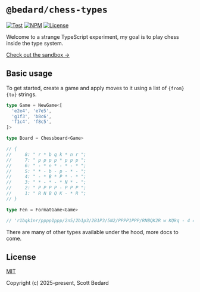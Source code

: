 # `@bedard/chess-types`

[![Test](https://github.com/scottbedard/type-chess/actions/workflows/test.yml/badge.svg)](https://github.com/scottbedard/type-chess/actions/workflows/test.yml)
[![NPM](https://img.shields.io/npm/v/%40bedard%2Fchess-types)](https://www.npmjs.com/package/@bedard/chess-types)
[![License](https://img.shields.io/badge/license-MIT-blue)](https://github.com/scottbedard/chess-types/blob/main/LICENSE)

Welcome to a strange TypeScript experiment, my goal is to play chess inside the type system.

[Check out the sandbox &rarr;](https://www.typescriptlang.org/play/?noErrorTruncation=true#code/PQKhCgAIUgBAjApgEwIYCdnAMYAtEDOBAtAC4CeADoVDLZLqaZQQFzDADmAlqbgK7wAdNgD2AW2AExTJGkw58RMlRrRg4cN3GVR6UpArVIAbyiQAgpUoAbcgFlRAN0QBVAHYFUAM0QAacwBhJQJ4UQxkAMhIQP50dER3UkcXAg8vXyjIAEkCYMRsAGss3IAVXATUUkSULIAFDAJEADFErIB5bGx+Sm4UACFyLObud2QAaVHOYb1xKoBxVHF-cABfSG90CUgAcgQUCMVCEiNCHc0OSGxK6shUSHdEAHdITiXEcFPIReXIAF5IA10E1Wu4ADw7dDueAAR0K8Hc6GA1hRKOAAA4MVjMXVcXjccAAEoAOX6AEVxv1iYTIC9xmTCjDIMRIAAGSAARh2AD4LsBXogDLoCLxuKJPJBRF0en1kJB4OQ7ldRDY9J9VJB+jZUEV-pBOt1egNyGCfv5dvAeerjAB1XC8RB6g0y42m95+XZPK3gS6cQV3Gw2K5xBJJSDiZyED2IFzuSWPAiGXBVcOoRUJAj8GwGUaQJo2bzEPAFQrWx0pQjpHyOgGxeKJZKRtKeatu5a8n387yjOX3QpTeWKsSq9BlzXaoqTdycPUjMZTzht807S0dy7VAg57yvd6QbiJ3PFooevSQYWi8V7xN8G41ZBj-K6gG5R+FJe8r4AUQALGUKogqjvQY7QdPU-1vR5kCXD0dkQb8dhgr0135N5llsNMrzzUhuEDPc4z4R0nj0QoCA9eB+BzAwnhwoMbG4QpEDsSBVVEQpmPox0+H3IQeM7TtDA1OtQ1IM09TqbUTTND0AG1YIAJjghDIB4oQAF1eXXDViUQAAPRsXD1T8nFQGx+EAsEhIbM0NI0S5UDGZUklGMzA0VVBkGQAcAANtL0isvMMURIC8yykjNALSCC9C3LeUZNyTR0xB0HDEFHfjvFPdxRBefAEjuPKCAkR14FQEVsHDSNIF0pZbCjCqDOQKVryCpLEBUsdPzkn89SsWwHEjKtfGg3ZEAU+CPw1T8AHZPwAVh66w7ArQbEDBTqfxgxApsQWarS+eYOWaABmBa+uWlshumuaYM4DlvCOvaNX6dFAgANlOpaBou1aDuOmD4HRbBXse4xmg5QJvw+-qXBWsFnremDvA5bBxr5SAnD6F4CPlcJMEgfgRWnYL8iIMIIjBFTuS8sdslIEzuHs0TaxCMnMDBMGIeQ9HMY2LZxHlCdCh2RNqGBahsGwgzqL4JVvG1GdIo2OjKASnGIhpum6MZ95mmV6g5WZ45Wagjnvw9Uh0H4RAue7dwTLsD1N3QKZuG8RVsdQ4qdTYxX7l8dwx1BWdZgWd52fB78OyAA)

## Basic usage

To get started, create a game and apply moves to it using a list of `{from}{to}` strings.

```ts
type Game = NewGame<[
  'e2e4', 'e7e5',
  'g1f3', 'b8c6',
  'f1c4', 'f8c5',
]>

type Board = Chessboard<Game>

// {
//     8: " r * b q k * n r ";
//     7: " p p p p * p p p ";
//     6: " - * n * - * - * ";
//     5: " * - b - p - * - ";
//     4: " - * B * P * - * ";
//     3: " * - * - * N * - ";
//     2: " P P P P - P P P ";
//     1: " R N B Q K - * R ";
// }

type Fen = FormatGame<Game>

// 'r1bqk1nr/pppp1ppp/2n5/2b1p3/2B1P3/5N2/PPPP1PPP/RNBQK2R w KQkq - 4 4'
```

There are many of other types available under the hood, more docs to come.

## License

[MIT](https://github.com/scottbedard/chess-types/blob/main/LICENSE)

Copyright (c) 2025-present, Scott Bedard

